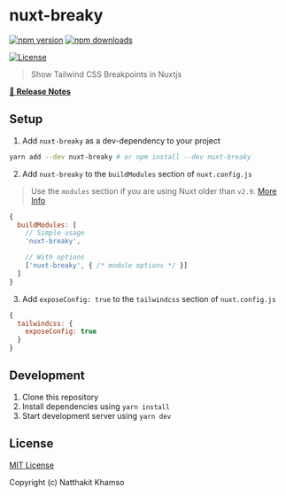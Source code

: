 # nuxt-breaky

[![npm version][npm-version-src]][npm-version-href]
[![npm downloads][npm-downloads-src]][npm-downloads-href]
<!-- [![Circle CI][circle-ci-src]][circle-ci-href] -->
<!-- [![Codecov][codecov-src]][codecov-href] -->
[![License][license-src]][license-href]

> Show Tailwind CSS Breakpoints in Nuxtjs

[📖 **Release Notes**](./CHANGELOG.md)

## Setup

1. Add `nuxt-breaky` as a dev-dependency to your project

```bash
yarn add --dev nuxt-breaky # or npm install --dev nuxt-breaky
```

2. Add `nuxt-breaky` to the `buildModules` section of `nuxt.config.js`

> Use the `modules` section if you are using Nuxt older than `v2.9`. [More Info](https://nuxtjs.org/guide/modules/#build-only-modules)

```js
{
  buildModules: [
    // Simple usage
    'nuxt-breaky',

    // With options
    ['nuxt-breaky', { /* module options */ }]
  ]
}
```

3. Add `exposeConfig: true` to the `tailwindcss` section of `nuxt.config.js`

```js
{
  tailwindcss: {
    exposeConfig: true
  }
}
```

## Development

1. Clone this repository
2. Install dependencies using `yarn install`
3. Start development server using `yarn dev`

## License

[MIT License](./LICENSE)

Copyright (c) Natthakit Khamso

<!-- Badges -->
[npm-version-src]: https://img.shields.io/npm/v/nuxt-breaky/latest.svg?style=flat-square
[npm-version-href]: https://npmjs.com/package/nuxt-breaky

[npm-downloads-src]: https://img.shields.io/npm/dt/nuxt-breaky.svg?style=flat-square
[npm-downloads-href]: https://npmjs.com/package/nuxt-breaky

[circle-ci-src]: https://img.shields.io/circleci/project/github/teamnovu/nuxt-breaky.svg?style=flat-square
[circle-ci-href]: https://circleci.com/gh/teamnovu/nuxt-breaky

[codecov-src]: https://img.shields.io/codecov/c/github/teamnovu/nuxt-breaky.svg?style=flat-square
[codecov-href]: https://codecov.io/gh/teamnovu/nuxt-breaky

[license-src]: https://img.shields.io/npm/l/nuxt-breaky.svg?style=flat-square
[license-href]: https://npmjs.com/package/nuxt-breaky

